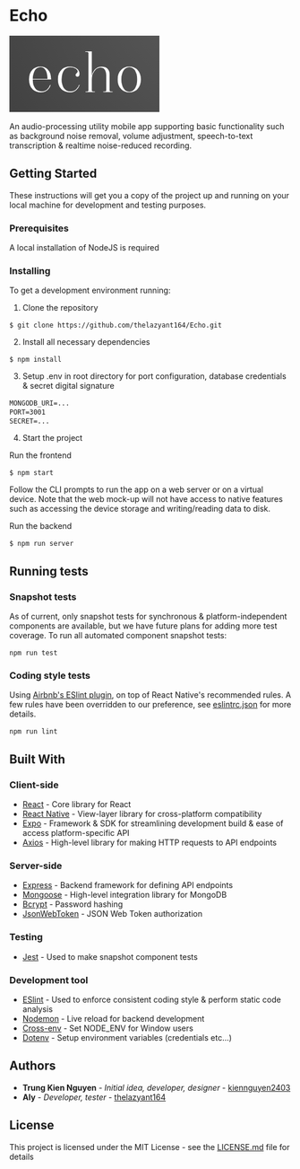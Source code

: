 # Echo

!["Echo" logo](assets/logo.png)

An audio-processing utility mobile app supporting basic functionality such as background noise removal, volume adjustment, speech-to-text transcription & realtime noise-reduced recording.

## Getting Started

These instructions will get you a copy of the project up and running on your local machine for development and testing purposes.

### Prerequisites

A local installation of NodeJS is required

### Installing

To get a development environment running:

1. Clone the repository

```
$ git clone https://github.com/thelazyant164/Echo.git
```

2. Install all necessary dependencies

```
$ npm install
```

3. Setup .env in root directory for port configuration, database credentials & secret digital signature

```
MONGODB_URI=...
PORT=3001
SECRET=...
```

4. Start the project

Run the frontend

```
$ npm start
```

Follow the CLI prompts to run the app on a web server or on a virtual device. Note that the web mock-up will not have access to native features such as accessing the device storage and writing/reading data to disk.

Run the backend

```
$ npm run server
```

## Running tests

### Snapshot tests

As of current, only snapshot tests for synchronous & platform-independent components are available, but we have future plans for adding more test coverage.
To run all automated component snapshot tests:

```
npm run test
```

### Coding style tests

Using [Airbnb's ESlint plugin](https://github.com/airbnb/javascript), on top of React Native's recommended rules. A few rules have been overridden to our preference, see [eslintrc.json](https://github.com/thelazyant164/Echo/blob/master/.eslintrc.json) for more details.

```
npm run lint
```

## Built With

### Client-side

* [React](https://reactjs.org/docs/getting-started.html) - Core library for React
* [React Native](https://reactnative.dev/) - View-layer library for cross-platform compatibility
* [Expo](https://docs.expo.dev/) - Framework & SDK for streamlining development build & ease of access platform-specific API
* [Axios](https://docs.expo.dev/) - High-level library for making HTTP requests to API endpoints

### Server-side

* [Express](http://expressjs.com/en/4x/api.html) - Backend framework for defining API endpoints
* [Mongoose](https://mongoosejs.com/docs/guide.html) - High-level integration library for MongoDB
* [Bcrypt](https://github.com/kelektiv/node.bcrypt.js) - Password hashing
* [JsonWebToken](https://github.com/auth0/node-jsonwebtoken) - JSON Web Token authorization

### Testing

* [Jest](https://jestjs.io/docs/getting-started) - Used to make snapshot component tests

### Development tool

* [ESlint](https://eslint.org/docs/latest/) - Used to enforce consistent coding style & perform static code analysis
* [Nodemon](https://github.com/remy/nodemon) - Live reload for backend development
* [Cross-env](https://github.com/kentcdodds/cross-env) - Set NODE_ENV for Window users
* [Dotenv](https://github.com/motdotla/dotenv#readme) - Setup environment variables (credentials etc...)

## Authors

* **Trung Kien Nguyen** - *Initial idea, developer, designer* - [kiennguyen2403](https://github.com/kiennguyen2403)
* **Aly** -  *Developer, tester* - [thelazyant164](https://github.com/thelazyant164)

## License

This project is licensed under the MIT License - see the [LICENSE.md](LICENSE.md) file for details
